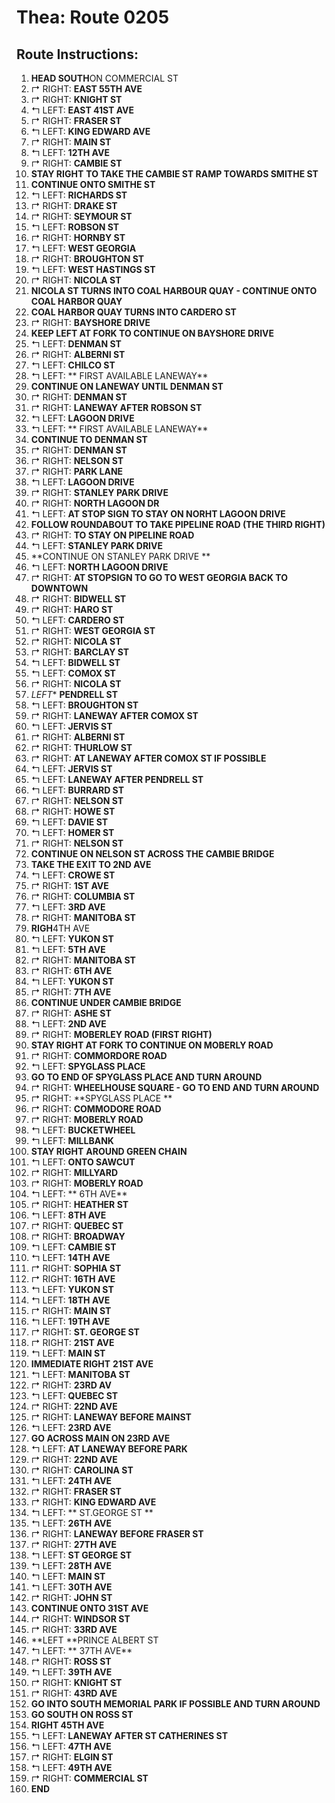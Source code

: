 # Thea: Route 0205

## Route Instructions:
1. **HEAD SOUTH**ON COMMERCIAL ST
2. &#8625; RIGHT: **EAST 55TH AVE**
3. &#8625; RIGHT: **KNIGHT ST**
4. &#8624; LEFT: **EAST 41ST AVE**
5. &#8625; RIGHT: **FRASER ST**
6. &#8624; LEFT: **KING EDWARD AVE**
7. &#8625; RIGHT: **MAIN ST**
8. &#8624; LEFT: **12TH AVE**
9. &#8625; RIGHT: **CAMBIE ST**
10. **STAY RIGHT** **TO TAKE THE CAMBIE ST RAMP TOWARDS SMITHE ST**
11. **CONTINUE ONTO SMITHE ST**
12. &#8624; LEFT: **RICHARDS ST**
13. &#8625; RIGHT: **DRAKE ST**
14. &#8625; RIGHT: **SEYMOUR ST**
15. &#8624; LEFT: **ROBSON ST**
16. &#8625; RIGHT: **HORNBY ST**
17. &#8624; LEFT: **WEST GEORGIA**
18. &#8625; RIGHT: **BROUGHTON ST**
19. &#8624; LEFT: **WEST HASTINGS ST**
20. &#8625; RIGHT: **NICOLA ST**
21. **NICOLA ST TURNS INTO COAL HARBOUR QUAY - CONTINUE ONTO COAL HARBOR QUAY**
22. **COAL HARBOR QUAY TURNS INTO CARDERO ST**
23. &#8625; RIGHT: **BAYSHORE DRIVE**
24. **KEEP LEFT AT FORK TO CONTINUE ON BAYSHORE DRIVE**
24. &#8624; LEFT: **DENMAN ST**
25. &#8625; RIGHT: **ALBERNI ST**
26. &#8624; LEFT: **CHILCO ST**
27. &#8624; LEFT: ** FIRST AVAILABLE LANEWAY**
28. **CONTINUE ON LANEWAY UNTIL DENMAN ST**
29. &#8625; RIGHT: **DENMAN ST**
30. &#8625; RIGHT: **LANEWAY AFTER ROBSON ST**
31. &#8624; LEFT: **LAGOON DRIVE**
32. &#8624; LEFT: ** FIRST AVAILABLE LANEWAY**
33. **CONTINUE TO DENMAN ST**
34. &#8625; RIGHT: **DENMAN ST**
35. &#8625; RIGHT: **NELSON ST**
36. &#8625; RIGHT: **PARK LANE**
37. &#8624; LEFT: **LAGOON DRIVE**
38. &#8625; RIGHT: **STANLEY PARK DRIVE**
39. &#8625; RIGHT: **NORTH LAGOON DR**
40. &#8624; LEFT: **AT STOP SIGN TO STAY ON NORHT LAGOON DRIVE**
41. **FOLLOW ROUNDABOUT TO TAKE PIPELINE ROAD (THE THIRD RIGHT)**
42. &#8625; RIGHT: **TO STAY ON PIPELINE ROAD**
43. &#8624; LEFT: **STANLEY PARK DRIVE**
44. **CONTINUE ON STANLEY PARK DRIVE **
45. &#8624; LEFT: **NORTH LAGOON DRIVE**
46. &#8625; RIGHT: **AT STOPSIGN TO GO TO WEST GEORGIA BACK TO DOWNTOWN**
47. &#8625; RIGHT: **BIDWELL ST**
48. &#8625; RIGHT: **HARO ST**
49. &#8624; LEFT: **CARDERO ST**
50. &#8625; RIGHT: **WEST GEORGIA ST**
51. &#8625; RIGHT: **NICOLA ST**
52. &#8625; RIGHT: **BARCLAY ST**
53. &#8624; LEFT: **BIDWELL ST**
54. &#8624; LEFT: **COMOX ST**
55. &#8625; RIGHT: **NICOLA ST**
56. *LEFT** **PENDRELL ST**
57. &#8624; LEFT: **BROUGHTON ST**
58. &#8625; RIGHT: **LANEWAY AFTER COMOX ST**
59. &#8624; LEFT: **JERVIS ST**
60. &#8625; RIGHT: **ALBERNI ST**
61. &#8625; RIGHT: **THURLOW ST**
62. &#8625; RIGHT: **AT LANEWAY AFTER COMOX ST IF POSSIBLE**
63. &#8624; LEFT: **JERVIS ST**
64. &#8624; LEFT: **LANEWAY AFTER PENDRELL ST**
65. &#8624; LEFT: **BURRARD ST**
66. &#8625; RIGHT: **NELSON ST**
67. &#8625; RIGHT: **HOWE ST**
68. &#8624; LEFT: **DAVIE ST**
69. &#8624; LEFT: **HOMER ST**
70. &#8625; RIGHT: **NELSON ST**
71. **CONTINUE ON NELSON ST ACROSS THE CAMBIE BRIDGE**
72. **TAKE THE EXIT TO 2ND AVE**
73. &#8624; LEFT: **CROWE ST**
74. &#8625; RIGHT: **1ST AVE**
75. &#8625; RIGHT: **COLUMBIA ST**
76. &#8624; LEFT: **3RD AVE**
77. &#8625; RIGHT: **MANITOBA ST**
78. **RIGH**4TH AVE
79. &#8624; LEFT: **YUKON ST**
80. &#8624; LEFT: **5TH AVE**
81. &#8625; RIGHT: **MANITOBA ST**
82. &#8625; RIGHT: **6TH AVE**
83. &#8624; LEFT: **YUKON ST**
84. &#8625; RIGHT: **7TH AVE**
85. **CONTINUE UNDER CAMBIE BRIDGE**
86. &#8625; RIGHT: **ASHE ST**
87. &#8624; LEFT: **2ND AVE**
88. &#8625; RIGHT: **MOBERLEY ROAD (FIRST RIGHT)**
89. **STAY RIGHT AT FORK TO CONTINUE ON MOBERLY ROAD**
90. &#8625; RIGHT: **COMMORDORE ROAD**
91. &#8624; LEFT: **SPYGLASS PLACE**
92. **GO TO END OF SPYGLASS PLACE AND TURN AROUND**
93. &#8625; RIGHT: **WHEELHOUSE SQUARE - GO TO END AND TURN AROUND**
94. &#8625; RIGHT: **SPYGLASS PLACE **
95. &#8625; RIGHT: **COMMODORE ROAD**
96. &#8625; RIGHT: **MOBERLY ROAD**
97. &#8624; LEFT: **BUCKETWHEEL**
98. &#8624; LEFT: **MILLBANK**
99. **STAY RIGHT** **AROUND GREEN CHAIN**
100. &#8624; LEFT: **ONTO SAWCUT**
101. &#8625; RIGHT: **MILLYARD**
102. &#8625; RIGHT: **MOBERLY ROAD**
103. &#8624; LEFT: ** 6TH AVE**
104. &#8625; RIGHT: **HEATHER ST**
105. &#8624; LEFT: **8TH AVE**
106. &#8625; RIGHT: **QUEBEC ST**
107. &#8625; RIGHT: **BROADWAY**
108. &#8624; LEFT: **CAMBIE ST**
109. &#8624; LEFT: **14TH AVE**
110. &#8625; RIGHT: **SOPHIA ST**
111. &#8625; RIGHT: **16TH AVE**
112. &#8624; LEFT: **YUKON ST**
113. &#8624; LEFT: **18TH AVE**
114. &#8625; RIGHT: **MAIN ST**
115. &#8624; LEFT: **19TH AVE**
116. &#8625; RIGHT: **ST. GEORGE ST**
117. &#8625; RIGHT: **21ST AVE**
118. &#8624; LEFT: **MAIN ST**
119. **IMMEDIATE RIGHT** **21ST AVE**
120. &#8624; LEFT: **MANITOBA ST**
121. &#8625; RIGHT: **23RD AV**
122. &#8624; LEFT: **QUEBEC ST**
123. &#8625; RIGHT: **22ND AVE**
124. &#8625; RIGHT: **LANEWAY BEFORE MAINST**
125. &#8624; LEFT: **23RD AVE**
126. **GO ACROSS MAIN ON 23RD AVE**
127. &#8624; LEFT: **AT LANEWAY BEFORE PARK**
128. &#8625; RIGHT: **22ND AVE**
129. &#8625; RIGHT: **CAROLINA ST**
130. &#8624; LEFT: **24TH AVE**
131. &#8625; RIGHT: **FRASER ST**
132. &#8625; RIGHT: **KING EDWARD AVE**
133. &#8624; LEFT: ** ST.GEORGE ST **
118. &#8624; LEFT: **26TH AVE**
119. &#8625; RIGHT: **LANEWAY BEFORE FRASER ST**
120. &#8625; RIGHT: **27TH AVE**
121. &#8624; LEFT: **ST GEORGE ST**
122. &#8624; LEFT: **28TH AVE**
123. &#8624; LEFT: **MAIN ST**
124. &#8624; LEFT: **30TH AVE**
125. &#8625; RIGHT: **JOHN ST**
126. **CONTINUE ONTO 31ST AVE**
127. &#8625; RIGHT: **WINDSOR ST**
128. &#8625; RIGHT: **33RD AVE**
129. **LEFT **PRINCE ALBERT ST
130. &#8624; LEFT: ** 37TH AVE**
131. &#8625; RIGHT: **ROSS ST**
132. &#8624; LEFT: **39TH AVE**
133. &#8625; RIGHT: **KNIGHT ST**
134. &#8625; RIGHT: **43RD AVE**
135. **GO INTO SOUTH MEMORIAL PARK IF POSSIBLE AND TURN AROUND**
136. **GO SOUTH ON ROSS ST**
137. **RIGHT 45TH AVE**
138. &#8624; LEFT: **LANEWAY AFTER ST CATHERINES ST**
139. &#8624; LEFT: **47TH AVE**
140. &#8625; RIGHT: **ELGIN ST**
41. &#8624; LEFT: **49TH AVE**
42. &#8625; RIGHT: **COMMERCIAL ST**
43. **END**